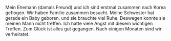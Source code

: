 Mein Ehemann (damals Freund) und ich sind erstmal zusammen nach Korea geflogen. Wir haben Familie zusammen besucht. Meine Schwester hat gerade ein Baby geboren, und sie brauchte viel Ruhe. Deswegen konnte sie meinen Mann nicht treffen. Ich hatte viele Angst mit diesem wichtigen Treffen. Zum Glück ist alles gut gegangen. Nach einigen Monaten sind wir verheiratet. 